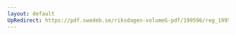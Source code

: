 ```yaml
---
layout: default
UpRedirect: https://pdf.swedeb.se/riksdagen-volumeG-pdf/199596/reg_199596/reg_199596_0312.pdf
---
```

